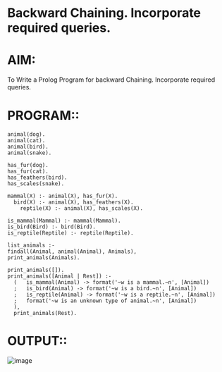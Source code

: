 # Backward Chaining. Incorporate required queries.
# AIM:
 To Write a Prolog Program for backward Chaining. Incorporate required queries.
# PROGRAM::

    animal(dog).
    animal(cat).
    animal(bird).
    animal(snake).

    has_fur(dog).
    has_fur(cat).
    has_feathers(bird).
    has_scales(snake).

    mammal(X) :- animal(X), has_fur(X).
      bird(X) :- animal(X), has_feathers(X).
        reptile(X) :- animal(X), has_scales(X).

    is_mammal(Mammal) :- mammal(Mammal).
    is_bird(Bird) :- bird(Bird).
    is_reptile(Reptile) :- reptile(Reptile).

    list_animals :-
    findall(Animal, animal(Animal), Animals),
    print_animals(Animals).

    print_animals([]).
    print_animals([Animal | Rest]) :-
      (   is_mammal(Animal) -> format('~w is a mammal.~n', [Animal])
      ;   is_bird(Animal) -> format('~w is a bird.~n', [Animal])
      ;   is_reptile(Animal) -> format('~w is a reptile.~n', [Animal])
      ;   format('~w is an unknown type of animal.~n', [Animal])
      ),
      print_animals(Rest).

# OUTPUT::

![image](https://github.com/user-attachments/assets/4c3754c0-7437-4754-9ab1-26f2d5f2eabe)

